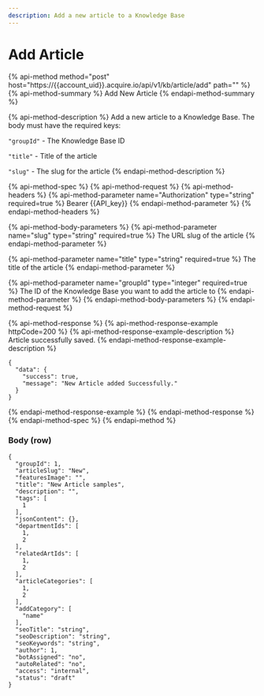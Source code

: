 ```yaml
---
description: Add a new article to a Knowledge Base
---
```


# Add Article

{% api-method method="post" host="https://{{account\_uid}}.acquire.io/api/v1/kb/article/add" path="" %}
{% api-method-summary %}
Add New Article
{% endapi-method-summary %}

{% api-method-description %}
Add a new article to a Knowledge Base. The body must have the required keys:   
   
`"groupId"` - The Knowledge Base ID   
  
`"title"` - Title of the article   
  
`"slug"` - The slug for the article
{% endapi-method-description %}

{% api-method-spec %}
{% api-method-request %}
{% api-method-headers %}
{% api-method-parameter name="Authorization" type="string" required=true %}
Bearer {{API\_key}}
{% endapi-method-parameter %}
{% endapi-method-headers %}

{% api-method-body-parameters %}
{% api-method-parameter name="slug" type="string" required=true %}
The URL slug of the article
{% endapi-method-parameter %}

{% api-method-parameter name="title" type="string" required=true %}
The title of the article
{% endapi-method-parameter %}

{% api-method-parameter name="groupId" type="integer" required=true %}
The ID of the Knowledge Base you want to add the article to
{% endapi-method-parameter %}
{% endapi-method-body-parameters %}
{% endapi-method-request %}

{% api-method-response %}
{% api-method-response-example httpCode=200 %}
{% api-method-response-example-description %}
Article successfully saved.
{% endapi-method-response-example-description %}

```
{
  "data": {
    "success": true,
    "message": "New Article added Successfully."
  }
}
```
{% endapi-method-response-example %}
{% endapi-method-response %}
{% endapi-method-spec %}
{% endapi-method %}

### Body \(row\)

```text
{
  "groupId": 1,
  "articleSlug": "New",
  "featuresImage": "",
  "title": "New Article samples",
  "description": "",
  "tags": [
    1
  ],
  "jsonContent": {},
  "departmentIds": [
    1,
    2
  ],
  "relatedArtIds": [
    1,
    2
  ],
  "articleCategories": [
    1,
    2
  ],
  "addCategory": [
    "name"
  ],
  "seoTitle": "string",
  "seoDescription": "string",
  "seoKeywords": "string",
  "author": 1,
  "botAssigned": "no",
  "autoRelated": "no",
  "access": "internal",
  "status": "draft"
}
```

